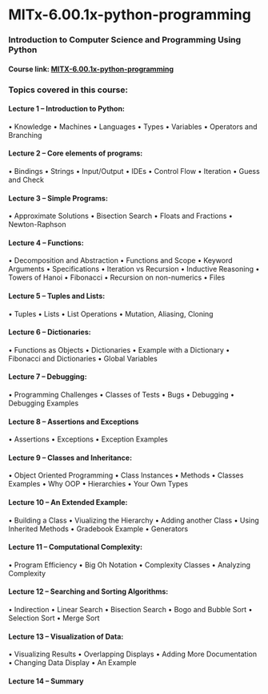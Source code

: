 # MITx-6.00.1x-python-programming

### Introduction to Computer Science and Programming Using Python

#### Course link: [MITX-6.00.1x-python-programming](https://www.edx.org/course/introduction-to-computer-science-and-programming-using-python-0)


### Topics covered in this course:
#### Lecture 1 – Introduction to Python:
• Knowledge
• Machines
• Languages
• Types
• Variables
• Operators and Branching
#### Lecture 2 – Core elements of programs:
• Bindings
• Strings
• Input/Output
• IDEs
• Control Flow
• Iteration
• Guess and Check
#### Lecture 3 – Simple Programs:
• Approximate Solutions
• Bisection Search
• Floats and Fractions
• Newton-Raphson
#### Lecture 4 – Functions:
• Decomposition and Abstraction
• Functions and Scope
• Keyword Arguments
• Specifications
• Iteration vs Recursion
• Inductive Reasoning
• Towers of Hanoi
• Fibonacci
• Recursion on non-numerics
• Files
#### Lecture 5 – Tuples and Lists:
• Tuples
• Lists
• List Operations
• Mutation, Aliasing, Cloning
#### Lecture 6 – Dictionaries:
• Functions as Objects
• Dictionaries
• Example with a Dictionary
• Fibonacci and Dictionaries
• Global Variables
#### Lecture 7 – Debugging:
• Programming Challenges
• Classes of Tests
• Bugs
• Debugging
• Debugging Examples
#### Lecture 8 – Assertions and Exceptions
• Assertions
• Exceptions
• Exception Examples
#### Lecture 9 – Classes and Inheritance:
• Object Oriented Programming
• Class Instances
• Methods
• Classes Examples
• Why OOP
• Hierarchies
• Your Own Types
#### Lecture 10 – An Extended Example:
• Building a Class
• Viualizing the Hierarchy
• Adding another Class
• Using Inherited Methods
• Gradebook Example
• Generators
#### Lecture 11 – Computational Complexity:
• Program Efficiency
• Big Oh Notation
• Complexity Classes
• Analyzing Complexity
#### Lecture 12 – Searching and Sorting Algorithms:
• Indirection
• Linear Search
• Bisection Search
• Bogo and Bubble Sort
• Selection Sort
• Merge Sort
#### Lecture 13 – Visualization of Data:
• Visualizing Results
• Overlapping Displays
• Adding More Documentation
• Changing Data Display
• An Example
#### Lecture 14 – Summary
